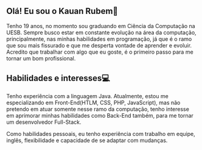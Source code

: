 ## Olá! Eu sou o Kauan Rubem👋

Tenho 19 anos, no momento sou graduando em Ciência da Computação na UESB. Sempre busco estar em constante evolução na área da computação, principalmente, nas minhas habilidades em programação, já que é o ramo que sou mais fissurado e que me desperta vontade de aprender e evoluir. Acredito que trabalhar com algo que eu goste, é o primeiro passo para me tornar um bom profissional.

## Habilidades e interesses💻

Tenho experiência com a linguagem Java. Atualmente, estou me especializando em Front-End(HTLM, CSS, PHP, JavaScript), mas não pretendo em atuar somente nesse ramo da computação, tenho interesse em aprimorar minhas habilidades como Back-End também, para me tornar um desenvolvedor Full-Stack.

Como habilidades pessoais, eu tenho experiência com trabalho em equipe, inglês, flexibilidade e capacidade de se adaptar com mudanças.






